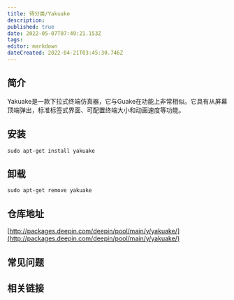 ```yaml
---
title: 待分类/Yakuake
description: 
published: true
date: 2022-05-07T07:49:21.153Z
tags: 
editor: markdown
dateCreated: 2022-04-21T03:45:30.746Z
---
```


## 简介

Yakuake是一款下拉式终端仿真器，它与Guake在功能上非常相似。它具有从屏幕顶端弹出，标准标签式界面、可配置终端大小和动画速度等功能。

## 安装

`sudo apt-get install yakuake`

## 卸载

`sudo apt-get remove yakuake`

## 仓库地址

[http://packages.deepin.com/deepin/pool/main/y/yakuake/](http://packages.deepin.com/deepin/pool/main/y/yakuake/)


## 常见问题


## 相关链接